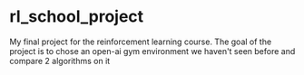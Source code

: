 # rl_school_project
My final project for the reinforcement learning course. The goal of the project is to chose an open-ai gym environment we haven't seen before and compare 2 algorithms on it
